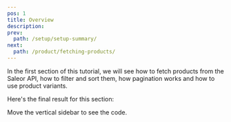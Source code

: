 ```yaml
---
pos: 1
title: Overview
description:
prev:
  path: /setup/setup-summary/
next:
  path: /product/fetching-products/
---
```


In the first section of this tutorial, we will see how to fetch products from the Saleor API, how to filter and sort them, how pagination works and how to use product variants.

Here's the final result for this section:

<Codesandbox slug="github/saleor/tutorial-walkthrough" />

Move the vertical sidebar to see the code.
